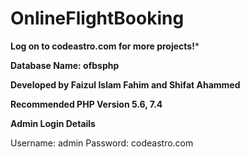 # OnlineFlightBooking
**Log on to codeastro.com for more projects!***

**Database Name: ofbsphp**

**Developed by Faizul Islam Fahim and Shifat Ahammed**

**Recommended PHP Version 5.6, 7.4**


**Admin Login Details**

Username: admin
Password: codeastro.com
